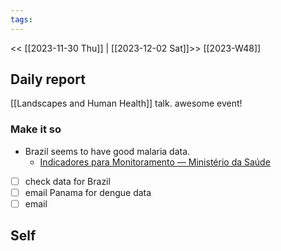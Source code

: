 ```yaml
---
tags:
---
```

<< [[2023-11-30 Thu]] | [[2023-12-02 Sat]]>>
[[2023-W48]]

## Daily report
[[Landscapes and Human Health]] talk. awesome event!
### Make it so
- Brazil seems to have good malaria data.
	- [Indicadores para Monitoramento — Ministério da Saúde](https://www.gov.br/saude/pt-br/assuntos/saude-de-a-a-z/m/malaria/situacao-epidemiologica-da-malaria/indicadores)
- [ ] check data for Brazil
- [ ] email Panama for dengue data
- [ ] email 

## Self

